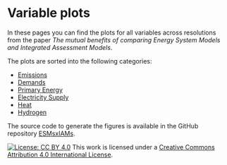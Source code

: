 # Variable plots
In these pages you can find the plots for all variables across resolutions from the paper _The mutual benefits of comparing Energy System Models and Integrated Assessment Models_.

The plots are sorted into the following categories:

* [Emissions](emissions.md)
* [Demands](demands.md)
* [Primary Energy](primary_energy.md)
* [Electricity Supply](electricity_supply.md)
* [Heat](heat.md)
* [Hydrogen](hydrogen.md)

The source code to generate the figures is available in the GitHub repository [ESMsxIAMs](https://github.com/HauHe/ESMsxIAMs).


[![License: CC BY 4.0](https://licensebuttons.net/l/by/4.0/80x15.png)](https://creativecommons.org/licenses/by/4.0/)
This work is licensed under a [Creative Commons Attribution 4.0 International License](http://creativecommons.org/licenses/by/4.0/).